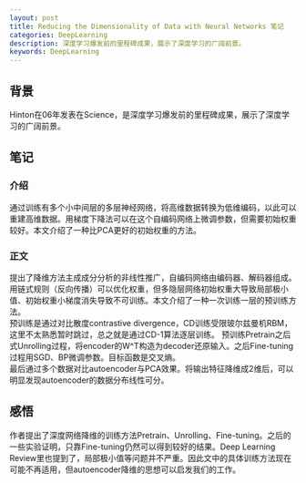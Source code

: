 ```yaml
---
layout: post
title: Reducing the Dimensionality of Data with Neural Networks 笔记
categories: DeepLearning
description: 深度学习爆发前的里程碑成果，展示了深度学习的广阔前景。
keywords: DeepLearning
---
```


## 背景
Hinton在06年发表在Science，是深度学习爆发前的里程碑成果，展示了深度学习的广阔前景。

## 笔记

### 介绍
通过训练有多个小中间层的多层神经网络，将高维数据转换为低维编码，以此可以重建高维数据。用梯度下降法可以在这个自编码网络上微调参数，但需要初始权重较好。本文介绍了一种比PCA更好的初始权重的方法。

### 正文
提出了降维方法主成成分分析的非线性推广，自编码网络由编码器、解码器组成。用链式规则（反向传播）可以优化权重，但多隐层网络初始权重大导致局部极小值、初始权重小梯度消失导致不可训练。本文介绍了一种一次训练一层的预训练方法。  
预训练是通过对比散度contrastive divergence，CD训练受限玻尔兹曼机RBM，这里不太熟悉暂时跳过，总之就是通过CD-1算法逐层训练。
预训练Pretrain之后式Unrolling过程，将encoder的W^T构造为decoder还原输入。之后Fine-tuning过程用SGD、BP微调参数。目标函数是交叉熵。  
最后通过多个数据对比autoencoder与PCA效果。将输出特征降维成2维后，可以明显发现autoencoder的数据分布线性可分。

## 感悟
作者提出了深度网络降维的训练方法Pretrain、Unrolling、Fine-tuning。之后的一些实验证明，只靠Fine-tuning仍然可以得到较好的结果。Deep Learning Review里也提到了，局部极小值等问题并不严重。因此文中的具体训练方法现在可能不再适用，但autoencoder降维的思想可以启发我们的工作。